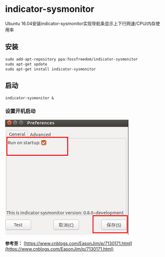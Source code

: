 # indicator-sysmonitor

Ubuntu 16.04安装indicator-sysmonitor实现导航条显示上下行网速/CPU/内存使用率

## 安装

```shell
sudo add-apt-repository ppa:fossfreedom/indicator-sysmonitor
sudo apt-get update
sudo apt-get install indicator-sysmonitor
```

## 启动

```shell
indicator-sysmonitor &
```

### 设置开机启动
![设置开机启动](../../pictures/1.png)

**参考至：** [https://www.cnblogs.com/EasonJim/p/7130171.html](https://www.cnblogs.com/EasonJim/p/7130171.html)